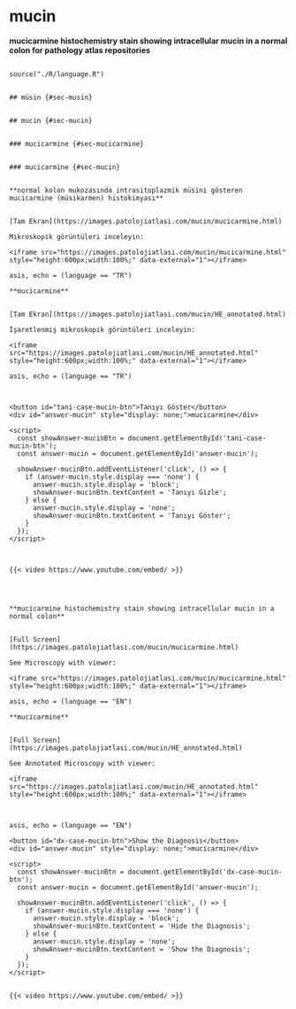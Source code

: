 # mucin



**mucicarmine histochemistry stain showing intracellular mucin in a normal colon for pathology atlas repositories**




```{r language mucin, echo=FALSE, include=TRUE}

source("./R/language.R")

```




```{asis, echo = (language == "TR")}

## müsin {#sec-musin}

```




```{asis, echo = (language == "EN")}

## mucin {#sec-mucin}

```


```{asis, echo = (language == "TR")}

### mucicarmine {#sec-mucicarmine}

```




```{asis, echo = (language == "EN")}

### mucicarmine {#sec-mucin}

```




```{asis, echo = (language == "TR")}

**normal kolon mukozasında intrasitoplazmik müsini gösteren mucicarmine (müsikarmen) histokimyası**


[Tam Ekran](https://images.patolojiatlasi.com/mucin/mucicarmine.html)

Mikroskopik görüntüleri inceleyin:

<iframe src="https://images.patolojiatlasi.com/mucin/mucicarmine.html" style="height:600px;width:100%;" data-external="1"></iframe>

```

```{comment} 
asis, echo = (language == "TR")

**mucicarmine**


[Tam Ekran](https://images.patolojiatlasi.com/mucin/HE_annotated.html)

İşaretlenmiş mikroskopik görüntüleri inceleyin:

<iframe src="https://images.patolojiatlasi.com/mucin/HE_annotated.html" style="height:600px;width:100%;" data-external="1"></iframe>

```



```{comment}
asis, echo = (language == "TR")



<button id="tani-case-mucin-btn">Tanıyı Göster</button>
<div id="answer-mucin" style="display: none;">mucicarmine</div>

<script>
  const showAnswer-mucinBtn = document.getElementById('tani-case-mucin-btn');
  const answer-mucin = document.getElementById('answer-mucin');

  showAnswer-mucinBtn.addEventListener('click', () => {
    if (answer-mucin.style.display === 'none') {
      answer-mucin.style.display = 'block';
      showAnswer-mucinBtn.textContent = 'Tanıyı Gizle';
    } else {
      answer-mucin.style.display = 'none';
      showAnswer-mucinBtn.textContent = 'Tanıyı Göster';
    }
  });
</script>



{{< video https://www.youtube.com/embed/ >}}



```



```{asis, echo = (language == "EN")}

**mucicarmine histochemistry stain showing intracellular mucin in a normal colon**


[Full Screen](https://images.patolojiatlasi.com/mucin/mucicarmine.html)

See Microscopy with viewer: 

<iframe src="https://images.patolojiatlasi.com/mucin/mucicarmine.html" style="height:600px;width:100%;" data-external="1"></iframe>

```


```{comment}
asis, echo = (language == "EN")

**mucicarmine**


[Full Screen](https://images.patolojiatlasi.com/mucin/HE_annotated.html)

See Annotated Microscopy with viewer: 

<iframe src="https://images.patolojiatlasi.com/mucin/HE_annotated.html" style="height:600px;width:100%;" data-external="1"></iframe>



```

```{comment}
asis, echo = (language == "EN")

<button id="dx-case-mucin-btn">Show the Diagnosis</button>
<div id="answer-mucin" style="display: none;">mucicarmine</div>

<script>
  const showAnswer-mucinBtn = document.getElementById('dx-case-mucin-btn');
  const answer-mucin = document.getElementById('answer-mucin');

  showAnswer-mucinBtn.addEventListener('click', () => {
    if (answer-mucin.style.display === 'none') {
      answer-mucin.style.display = 'block';
      showAnswer-mucinBtn.textContent = 'Hide the Diagnosis';
    } else {
      answer-mucin.style.display = 'none';
      showAnswer-mucinBtn.textContent = 'Show the Diagnosis';
    }
  });
</script>


{{< video https://www.youtube.com/embed/ >}}



```
